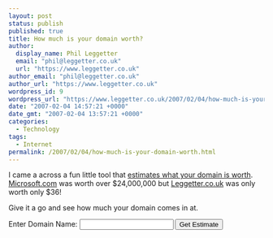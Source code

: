 ```yaml
---
layout: post
status: publish
published: true
title: How much is your domain worth?
author:
  display_name: Phil Leggetter
  email: "phil@leggetter.co.uk"
  url: "https://www.leggetter.co.uk"
author_email: "phil@leggetter.co.uk"
author_url: "https://www.leggetter.co.uk"
wordpress_id: 9
wordpress_url: "https://www.leggetter.co.uk/2007/02/04/how-much-is-your-domain-worth.html"
date: "2007-02-04 14:57:21 +0000"
date_gmt: "2007-02-04 13:57:21 +0000"
categories:
  - Technology
tags:
  - Internet
permalink: /2007/02/04/how-much-is-your-domain-worth.html
---
```


<p>I came a across a fun little tool that <a href="http://www.leapfish.com/domain_name_appraisal.php" title="Domain name esitmation tool">estimates what your domain is worth</a>. <a href="http://www.leapfish.com/domain_name_appraisal.php?url=microsoft.com" title="Microsoft.com domain estimate">Microsoft.com</a> was worth over $24,000,000 but <a href="http://www.leapfish.com/domain_name_appraisal.php?url=leggetter.co.uk" title="Leggetter.co.uk domain estimate">Leggetter.co.uk</a> was only worth only $36!</p>
<p>Give it a go and see how much your domain comes in at.</p>
<form action="http://www.leapfish.com/domain_name_appraisal.php" method="get">Enter Domain Name: <input name="url" type="text" /> <input value="Get Estimate" type="submit" /> </form>
